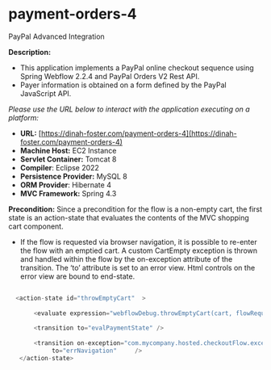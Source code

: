 # payment-orders-4

PayPal Advanced Integration



**Description:**



* This application implements a PayPal online checkout sequence using Spring Webflow 2.2.4 and PayPal Orders V2 Rest API.
* Payer information is obtained on a form defined by the PayPal JavaScript API.



_Please use the URL below to interact with the application executing on a platform:_



* **URL:** [https://dinah-foster.com/payment-orders-4](https://dinah-foster.com/payment-orders-4)
* **Machine Host:** EC2 Instance
* **Servlet Container:** Tomcat 8
* **Compiler**: Eclipse 2022
* **Persistence Provider:** MySQL 8
* **ORM Provider**: Hibernate 4
* **MVC Framework:** Spring 4.3

**Precondition:** Since a precondition for the flow is a non-empty cart, the first state is an action-state that evaluates the contents of the MVC shopping cart component. 
* If the flow is requested via browser navigation, it is possible to re-enter the flow with an emptied cart. A custom CartEmpty exception is thrown and handled within the flow by the on-exception attribute of the transition. The ‘to’ attribute is set to an error view. Html controls on the error view are bound to end-state.

```java

  <action-state id="throwEmptyCart"  >
      
       <evaluate expression="webflowDebug.throwEmptyCart(cart, flowRequestContext)" /> 
       
       <transition to="evalPaymentState" />
       
       <transition on-exception="com.mycompany.hosted.checkoutFlow.exceptions.WebflowCartEmptyException"    
            to="errNavigation"     />  
   </action-state> 

```  


